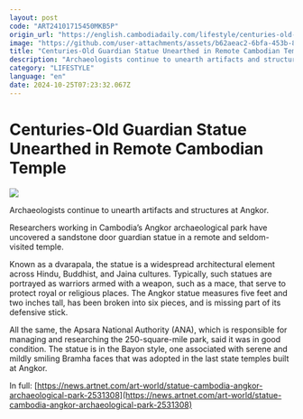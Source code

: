 ```yaml
---
layout: post
code: "ART24101715450MKB5P"
origin_url: "https://english.cambodiadaily.com/lifestyle/centuries-old-guardian-statue-unearthed-in-remote-cambodian-temple-189254/"
image: "https://github.com/user-attachments/assets/b62aeac2-6bfa-453b-876a-c3da2cd0603a"
title: "Centuries-Old Guardian Statue Unearthed in Remote Cambodian Temple"
description: "Archaeologists continue to unearth artifacts and structures at Angkor."
category: "LIFESTYLE"
language: "en"
date: 2024-10-25T07:23:32.067Z
---
```


# Centuries-Old Guardian Statue Unearthed in Remote Cambodian Temple

 ![](https://github.com/user-attachments/assets/e9f84b04-2056-4e13-8bed-ecde476fe1cd)

Archaeologists continue to unearth artifacts and structures at Angkor.

Researchers working in Cambodia’s Angkor archaeological park have uncovered a sandstone door guardian statue in a remote and seldom-visited temple.

Known as a dvarapala, the statue is a widespread architectural element across Hindu, Buddhist, and Jaina cultures. Typically, such statues are portrayed as warriors armed with a weapon, such as a mace, that serve to protect royal or religious places. The Angkor statue measures five feet and two inches tall, has been broken into six pieces, and is missing part of its defensive stick.

All the same, the Apsara National Authority (ANA), which is responsible for managing and researching the 250-square-mile park, said it was in good condition. The statue is in the Bayon style, one associated with serene and mildly smiling Bramha faces that was adopted in the last state temples built at Angkor.

In full: [https://news.artnet.com/art-world/statue-cambodia-angkor-archaeological-park-2531308](https://news.artnet.com/art-world/statue-cambodia-angkor-archaeological-park-2531308)